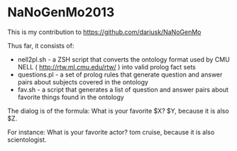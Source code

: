 NaNoGenMo2013
=============

This is my contribution to https://github.com/dariusk/NaNoGenMo

Thus far, it consists of: 
* nell2pl.sh - a ZSH script that converts the ontology format used by CMU NELL ( http://rtw.ml.cmu.edu/rtw/ ) into valid prolog fact sets
* questions.pl - a set of prolog rules that generate question and answer pairs about subjects covered in the ontology
* fav.sh - a script that generates a list of question and answer pairs about favorite things found in the ontology

The dialog is of the formula:
	What is your favorite $X?
	$Y, because it is also $Z.

For instance:
	What is your favorite actor?
	tom cruise, because it is also scientologist.


